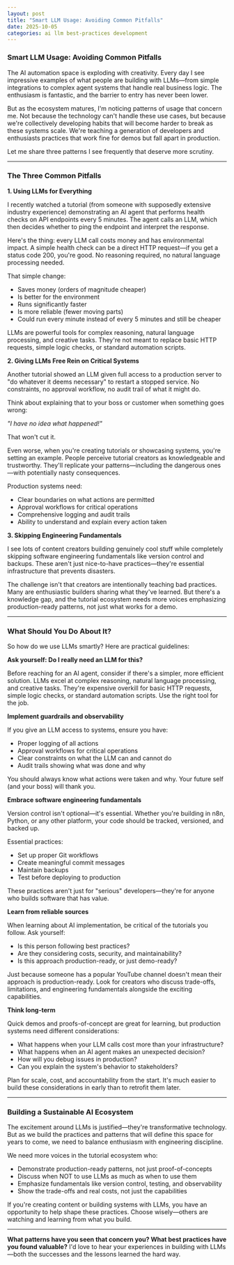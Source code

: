 ```yaml
---
layout: post
title: "Smart LLM Usage: Avoiding Common Pitfalls"
date: 2025-10-05
categories: ai llm best-practices development
---
```


### Smart LLM Usage: Avoiding Common Pitfalls

The AI automation space is exploding with creativity. Every day I see impressive examples of what people are building with LLMs—from simple integrations to complex agent systems that handle real business logic. The enthusiasm is fantastic, and the barrier to entry has never been lower.

But as the ecosystem matures, I'm noticing patterns of usage that concern me. Not because the technology can't handle these use cases, but because we're collectively developing habits that will become harder to break as these systems scale. We're teaching a generation of developers and enthusiasts practices that work fine for demos but fall apart in production.

Let me share three patterns I see frequently that deserve more scrutiny.

---

### The Three Common Pitfalls

**1. Using LLMs for Everything**

I recently watched a tutorial (from someone with supposedly extensive industry experience) demonstrating an AI agent that performs health checks on API endpoints every 5 minutes. The agent calls an LLM, which then decides whether to ping the endpoint and interpret the response.

Here's the thing: every LLM call costs money and has environmental impact. A simple health check can be a direct HTTP request—if you get a status code 200, you're good. No reasoning required, no natural language processing needed.

That simple change:
- Saves money (orders of magnitude cheaper)
- Is better for the environment
- Runs significantly faster
- Is more reliable (fewer moving parts)
- Could run every minute instead of every 5 minutes and still be cheaper

LLMs are powerful tools for complex reasoning, natural language processing, and creative tasks. They're not meant to replace basic HTTP requests, simple logic checks, or standard automation scripts.

**2. Giving LLMs Free Rein on Critical Systems**

Another tutorial showed an LLM given full access to a production server to "do whatever it deems necessary" to restart a stopped service. No constraints, no approval workflow, no audit trail of what it might do.

Think about explaining that to your boss or customer when something goes wrong:

*"I have no idea what happened!"*

That won't cut it.

Even worse, when you're creating tutorials or showcasing systems, you're setting an example. People perceive tutorial creators as knowledgeable and trustworthy. They'll replicate your patterns—including the dangerous ones—with potentially nasty consequences.

Production systems need:
- Clear boundaries on what actions are permitted
- Approval workflows for critical operations
- Comprehensive logging and audit trails
- Ability to understand and explain every action taken

**3. Skipping Engineering Fundamentals**

I see lots of content creators building genuinely cool stuff while completely skipping software engineering fundamentals like version control and backups. These aren't just nice-to-have practices—they're essential infrastructure that prevents disasters.

The challenge isn't that creators are intentionally teaching bad practices. Many are enthusiastic builders sharing what they've learned. But there's a knowledge gap, and the tutorial ecosystem needs more voices emphasizing production-ready patterns, not just what works for a demo.

---

### What Should You Do About It?

So how do we use LLMs smartly? Here are practical guidelines:

**Ask yourself: Do I really need an LLM for this?**

Before reaching for an AI agent, consider if there's a simpler, more efficient solution. LLMs excel at complex reasoning, natural language processing, and creative tasks. They're expensive overkill for basic HTTP requests, simple logic checks, or standard automation scripts. Use the right tool for the job.

**Implement guardrails and observability**

If you give an LLM access to systems, ensure you have:
- Proper logging of all actions
- Approval workflows for critical operations
- Clear constraints on what the LLM can and cannot do
- Audit trails showing what was done and why

You should always know what actions were taken and why. Your future self (and your boss) will thank you.

**Embrace software engineering fundamentals**

Version control isn't optional—it's essential. Whether you're building in n8n, Python, or any other platform, your code should be tracked, versioned, and backed up.

Essential practices:
- Set up proper Git workflows
- Create meaningful commit messages
- Maintain backups
- Test before deploying to production

These practices aren't just for "serious" developers—they're for anyone who builds software that has value.

**Learn from reliable sources**

When learning about AI implementation, be critical of the tutorials you follow. Ask yourself:
- Is this person following best practices?
- Are they considering costs, security, and maintainability?
- Is this approach production-ready, or just demo-ready?

Just because someone has a popular YouTube channel doesn't mean their approach is production-ready. Look for creators who discuss trade-offs, limitations, and engineering fundamentals alongside the exciting capabilities.

**Think long-term**

Quick demos and proofs-of-concept are great for learning, but production systems need different considerations:
- What happens when your LLM calls cost more than your infrastructure?
- What happens when an AI agent makes an unexpected decision?
- How will you debug issues in production?
- Can you explain the system's behavior to stakeholders?

Plan for scale, cost, and accountability from the start. It's much easier to build these considerations in early than to retrofit them later.

---

### Building a Sustainable AI Ecosystem

The excitement around LLMs is justified—they're transformative technology. But as we build the practices and patterns that will define this space for years to come, we need to balance enthusiasm with engineering discipline.

We need more voices in the tutorial ecosystem who:
- Demonstrate production-ready patterns, not just proof-of-concepts
- Discuss when NOT to use LLMs as much as when to use them
- Emphasize fundamentals like version control, testing, and observability
- Show the trade-offs and real costs, not just the capabilities

If you're creating content or building systems with LLMs, you have an opportunity to help shape these practices. Choose wisely—others are watching and learning from what you build.

---

**What patterns have you seen that concern you? What best practices have you found valuable?** I'd love to hear your experiences in building with LLMs—both the successes and the lessons learned the hard way.
